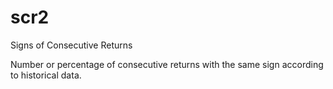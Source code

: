 # scr2
Signs of Consecutive Returns


Number or percentage of consecutive returns with the same sign according to historical data.
